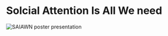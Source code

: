 # Solcial Attention Is All We need
![SAIAWN poster presentation](https://github.com/AhmadHAW/SAIAWN/poster.png?raw=true)



